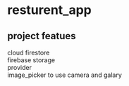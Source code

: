 # resturent_app

## project featues
cloud firestore   
firebase storage   
provider   
image_picker to use camera and galary  



